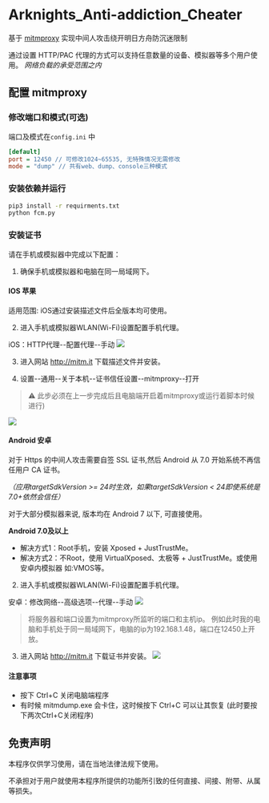 # Arknights_Anti-addiction_Cheater 

基于 [mitmproxy](https://www.mitmproxy.org/) 实现中间人攻击绕开明日方舟防沉迷限制

通过设置 HTTP/PAC 代理的方式可以支持任意数量的设备、模拟器等多个用户使用。
*网络负载的承受范围之内*


## 配置 mitmproxy

### 修改端口和模式(可选)

端口及模式在`config.ini` 中
```ini
[default]
port = 12450 // 可修改1024~65535, 无特殊情况无需修改
mode = "dump" // 共有web、dump、console三种模式
```

### 安装依赖并运行
```bash
pip3 install -r requirments.txt
python fcm.py
```

### 安装证书
请在手机或模拟器中完成以下配置：

1. 确保手机或模拟器和电脑在同一局域网下。

#### IOS 苹果
适用范围: iOS通过安装描述文件后全版本均可使用。

2. 进入手机或模拟器WLAN(Wi-Fi)设置配置手机代理。

iOS：HTTP代理--配置代理--手动
![](https://i0.hdslb.com/bfs/article/ec7e3ed3fb3b1bb3df5cf24a33922cd39e6c04a7.jpg)

3. 进入网站 http://mitm.it 下载描述文件并安装。
   
4. 设置--通用--关于本机--证书信任设置--mitmproxy--打开
> :warning: 此步必须在上一步完成后且电脑端开启着mitmproxy或运行着脚本时候进行)

![](https://i0.hdslb.com/bfs/article/e478d1bc37a358899d670a6bb2f9744dcff51abe.jpg)

#### Android 安卓

对于 Https 的中间人攻击需要自签 SSL 证书,然后 Android 从 7.0 开始系统不再信任用户 CA 证书。

*（应用targetSdkVersion >= 24时生效，如果targetSdkVersion < 24即使系统是7.0+依然会信任）*

对于大部分模拟器来说, 版本均在 Android 7 以下, 可直接使用。

**Android 7.0及以上**

- 解决方式1：Root手机，安装 Xposed + JustTrustMe。
- 解决方式2：不Root，使用 VirtualXposed、太极等 + JustTrustMe。或使用安卓内模拟器 如:VMOS等。



2. 进入手机或模拟器WLAN(Wi-Fi)设置配置手机代理。

安卓：修改网络--高级选项--代理--手动
![](https://i0.hdslb.com/bfs/article/318e9a0abec227de118d118144271d7611032704.jpg)
>将服务器和端口设置为mitmproxy所监听的端口和主机ip。
例如此时我的电脑和手机处于同一局域网下，电脑的ip为192.168.1.48，端口在12450上开放。

3. 进入网站 http://mitm.it 下载证书并安装。
![](https://i0.hdslb.com/bfs/article/3c6435bb30b234adfd323673e590dd8c10909bc0.jpg)


#### 注意事项
- 按下 Ctrl+C 关闭电脑端程序
- 有时候 mitmdump.exe 会卡住，这时候按下 Ctrl+C 可以让其恢复 (此时要按下两次Ctrl+C关闭程序)

## 免责声明
本程序仅供学习使用，请在当地法律法规下使用。

不承担对于用户就使用本程序所提供的功能所引致的任何直接、间接、附带、从属等损失。
